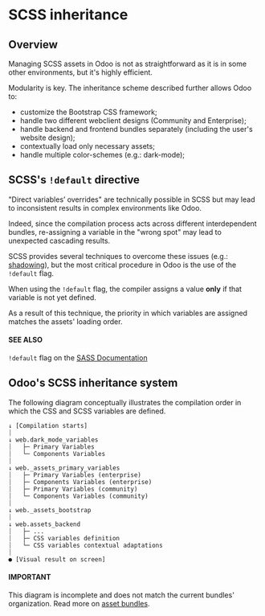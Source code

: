 # SCSS inheritance

## Overview

Managing SCSS assets in Odoo is not as straightforward as it is in some other environments, but it's
highly efficient.

Modularity is key. The inheritance scheme described further allows Odoo to:

- customize the Bootstrap CSS framework;
- handle two different webclient designs (Community and Enterprise);
- handle backend and frontend bundles separately (including the user's website design);
- contextually load only necessary assets;
- handle multiple color-schemes (e.g.: dark-mode);

## SCSS's `!default` directive

"Direct variables’ overrides" are technically possible in SCSS but may lead to inconsistent results
in complex environments like Odoo.

Indeed, since the compilation process acts across different interdependent bundles, re-assigning
a variable in the "wrong spot" may lead to unexpected cascading results.

SCSS provides several techniques to overcome these issues
(e.g.: [shadowing](https://sass-lang.com/documentation/variables#shadowing)), but the most
critical procedure in Odoo is the use of the `!default` flag.

When using the `!default` flag, the compiler assigns a value **only** if that variable is not yet
defined.

As a result of this technique, the priority in which variables are assigned matches the assets'
loading order.

#### SEE ALSO
`!default` flag on the [SASS Documentation](https://sass-lang.com/documentation/variables#default-values)

## Odoo's SCSS inheritance system

The following diagram conceptually illustrates the compilation order in which the CSS and SCSS
variables are defined.

```text
↓ [Compilation starts]
⏐
↓ web.dark_mode_variables
⏐   ├─ Primary Variables
⏐   └─ Components Variables
⏐
↓ web._assets_primary_variables
⏐   ├─ Primary Variables (enterprise)
⏐   ├─ Components Variables (enterprise)
⏐   ├─ Primary Variables (community)
⏐   └─ Components Variables (community)
⏐
↓ web._assets_bootstrap
⏐
↓ web.assets_backend
⏐   ├─ ...
⏐   ├─ CSS variables definition
⏐   └─ CSS variables contextual adaptations
⏐
● [Visual result on screen]
```

#### IMPORTANT
This diagram is incomplete and does not match the current bundles' organization. Read more on
[asset bundles](developer/reference/frontend/assets.md#reference-assets-bundle).
